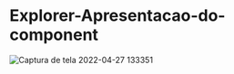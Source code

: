 # Explorer-Apresentacao-do-component
![Captura de tela 2022-04-27 133351](https://user-images.githubusercontent.com/87449597/165569640-82d0efd2-9d93-4a0b-894e-74f5ee7291be.png)
